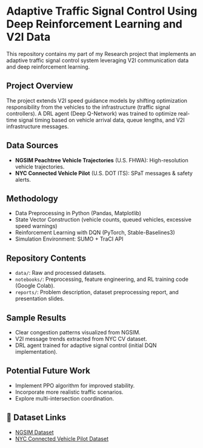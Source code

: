 # Adaptive Traffic Signal Control Using Deep Reinforcement Learning and V2I Data

This repository contains my part of my Research project that implements an adaptive traffic signal control system leveraging V2I communication data and deep reinforcement learning.

## Project Overview
The project extends V2I speed guidance models by shifting optimization responsibility from the vehicles to the infrastructure (traffic signal controllers). A DRL agent (Deep Q-Network) was trained to optimize real-time signal timing based on vehicle arrival data, queue lengths, and V2I infrastructure messages.

## Data Sources
- **NGSIM Peachtree Vehicle Trajectories** (U.S. FHWA): High-resolution vehicle trajectories.
- **NYC Connected Vehicle Pilot** (U.S. DOT ITS): SPaT messages & safety alerts.

## Methodology
- Data Preprocessing in Python (Pandas, Matplotlib)
- State Vector Construction (vehicle counts, queued vehicles, excessive speed warnings)
- Reinforcement Learning with DQN (PyTorch, Stable-Baselines3)
- Simulation Environment: SUMO + TraCI API

## Repository Contents
- `data/`: Raw and processed datasets.
- `notebooks/`: Preprocessing, feature engineering, and RL training code (Google Colab).
- `reports/`: Problem description, dataset preprocessing report, and presentation slides.

## Sample Results
- Clear congestion patterns visualized from NGSIM.
- V2I message trends extracted from NYC CV dataset.
- DRL agent trained for adaptive signal control (initial DQN implementation).

## Potential Future Work
- Implement PPO algorithm for improved stability.
- Incorporate more realistic traffic scenarios.
- Explore multi-intersection coordination.

## 🔗 Dataset Links
- [NGSIM Dataset](https://ops.fhwa.dot.gov/trafficanalysistools/ngsim.htm)
- [NYC Connected Vehicle Pilot Dataset](https://data.transportation.gov/Automobiles/NYC-Connected-Vehicle-Pilot-Deployment-BSM-and-SPaT-D/vxut-9scr)
